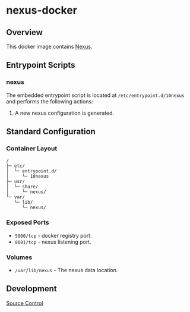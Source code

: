 # nexus-docker

## Overview

This docker image contains [Nexus](https://www.sonatype.com/nexus-repository-oss).

## Entrypoint Scripts

### nexus

The embedded entrypoint script is located at `/etc/entrypoint.d/10nexus` and performs the following actions:

1. A new nexus configuration is generated.

## Standard Configuration

### Container Layout

```
/
├─ etc/
│  └─ entrypoint.d/
│     └─ 10nexus
├─ usr/
│  └─ share/
│     └─ nexus/
└─ var/
   └─ lib/
      └─ nexus/
```

### Exposed Ports

* `5000/tcp` - docker registry port.
* `8081/tcp` - nexus listening port.

### Volumes

* `/var/lib/nexus` - The nexus data location.

## Development

[Source Control](https://github.com/crashvb/nexus-docker)

